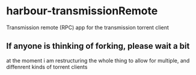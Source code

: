# harbour-transmissionRemote
Transmission remote (RPC) app for the transmission torrent client

## If anyone is thinking of forking, please wait a bit
at the moment i am restructuring the whole thing to allow for multiple, and diffenrent kinds of torrent clients
